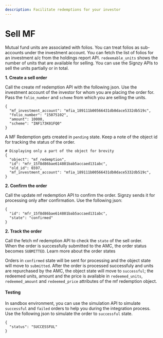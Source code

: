 ```yaml
---
description: Facilitate redemptions for your investor
---
```


# Sell MF

Mutual fund units are associated with folios. You can treat folios as sub-accounts under the investment account. You can fetch the list of folios for an investment a/c from the holdings report API. `redeemable_units` shows the number of units that are available for selling. You can use the Signzy APIs to sell the units partially or in total.

**1. Create a sell order**

Call the create mf redemption API with the following json. Use the investment account of the investor for whom you are placing the order for. Pass the `folio_number` and `scheme` from which you are selling the units.

```
{
  "mf_investment_account": "mfia_189111b00566431db0dace5332db519c",
  "folio_number": "15075102",
  "amount": 10000,
  "scheme": "INF173K01FQ0"
}
```

A MF Redemption gets created in `pending` state. Keep a note of the object id for tracking the status of the order.

```
# Displaying only a part of the object for brevity
{
  "object": "mf_redemption",
  "id": "mfr_15f8d86bae614801bab5accaed131abc",
  "old_id": 6597,
  "mf_investment_account": "mfia_189111b00566431db0dace5332db519c",
}
```

**2. Confirm the order**

Call the update mf redemption API to confirm the order. Signzy sends it for processing only after confirmation. Use the following json:

```
{
  "id": "mfr_15f8d86bae614801bab5accaed131abc",
  "state": "confirmed"
}
```

**2. Track the order**

Call the fetch mf redemption API to check the `state` of the sell order.\
When the order is successfully submitted to the AMC, the order status becomes `SUBMITTED`. Learn more about the order states

Orders in `confirmed` state will be sent for processing and the object state will move to `submitted`. After the order is processed successfuly and units are repurchased by the AMC, the object state will move to `successful`; the redeemed units, amount and the price is available in `redeemed_units`, `redeemed_amount` and `redeemed_price` attributes of the mf redemption object.

#### Testing <a href="#testing" id="testing"></a>

In sandbox environment, you can use the simulation API to simulate `successful` and `failed` orders to help you during the integration process. Use the following json to simulate the order to `successful` state.

```
{
  "status": "SUCCESSFUL"
}
```
